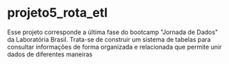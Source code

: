 # projeto5_rota_etl
Esse projeto corresponde a última fase do bootcamp "Jornada de Dados" da Laboratória Brasil. Trata-se de construir um sistema de tabelas para consultar informações de forma organizada e relacionada que permite unir dados de diferentes maneiras
